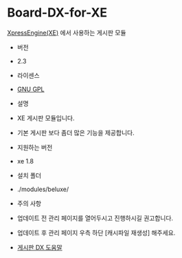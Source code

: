 # Board-DX-for-XE

[XpressEngine(XE)](http://www.xpressengine.com/) 에서 사용하는 게시판 모듈

* 버전
 * 2.3

* 라이센스
 * [GNU GPL](http://www.gnu.org/licenses/gpl.html)

* 설명
 * XE 게시판 모듈입니다.
 * 기본 게시판 보다 좀더 많은 기능을 제공합니다.

* 지원하는 버전
 * xe 1.8

* 설치 폴더
 * ./modules/beluxe/

* 주의 사항
 * 업데이트 전 관리 페이지를 열어두시고 진행하시길 권고합니다.
 * 업데이트 후 관리 페이지 우측 하단 [캐시파일 재생성] 해주세요.

* [게시판 DX 도움말](https://github.com/phiDelbak/Board-DX-for-XE/wiki)

